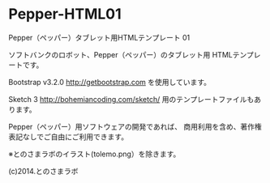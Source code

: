 Pepper-HTML01
=============

Pepper（ペッパー）タブレット用HTMLテンプレート 01

ソフトバンクのロボット、Pepper（ペッパー）のタブレット用
HTMLテンプレートです。

Bootstrap v3.2.0
http://getbootstrap.com
を使用しています。

Sketch 3
http://bohemiancoding.com/sketch/
用のテンプレートファイルもあります。

Pepper（ペッパー）用ソフトウェアの開発であれば、
商用利用を含め、著作権表記なしでご自由にご利用できます。

※とのさまラボのイラスト(tolemo.png）を除きます。

(c)2014.とのさまラボ
